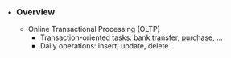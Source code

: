 - ### Overview
	- Online Transactional Processing (OLTP)
		- Transaction-oriented tasks: bank transfer, purchase, ...
		- Daily operations: insert, update, delete